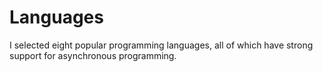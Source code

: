 # Languages

I selected eight popular programming languages, all of which have strong support for asynchronous programming.
